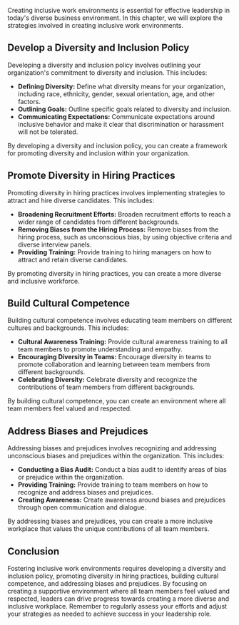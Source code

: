 
Creating inclusive work environments is essential for effective leadership in today's diverse business environment. In this chapter, we will explore the strategies involved in creating inclusive work environments.

Develop a Diversity and Inclusion Policy
----------------------------------------

Developing a diversity and inclusion policy involves outlining your organization's commitment to diversity and inclusion. This includes:

* **Defining Diversity:** Define what diversity means for your organization, including race, ethnicity, gender, sexual orientation, age, and other factors.
* **Outlining Goals:** Outline specific goals related to diversity and inclusion.
* **Communicating Expectations:** Communicate expectations around inclusive behavior and make it clear that discrimination or harassment will not be tolerated.

By developing a diversity and inclusion policy, you can create a framework for promoting diversity and inclusion within your organization.

Promote Diversity in Hiring Practices
-------------------------------------

Promoting diversity in hiring practices involves implementing strategies to attract and hire diverse candidates. This includes:

* **Broadening Recruitment Efforts:** Broaden recruitment efforts to reach a wider range of candidates from different backgrounds.
* **Removing Biases from the Hiring Process:** Remove biases from the hiring process, such as unconscious bias, by using objective criteria and diverse interview panels.
* **Providing Training:** Provide training to hiring managers on how to attract and retain diverse candidates.

By promoting diversity in hiring practices, you can create a more diverse and inclusive workforce.

Build Cultural Competence
-------------------------

Building cultural competence involves educating team members on different cultures and backgrounds. This includes:

* **Cultural Awareness Training:** Provide cultural awareness training to all team members to promote understanding and empathy.
* **Encouraging Diversity in Teams:** Encourage diversity in teams to promote collaboration and learning between team members from different backgrounds.
* **Celebrating Diversity:** Celebrate diversity and recognize the contributions of team members from different backgrounds.

By building cultural competence, you can create an environment where all team members feel valued and respected.

Address Biases and Prejudices
-----------------------------

Addressing biases and prejudices involves recognizing and addressing unconscious biases and prejudices within the organization. This includes:

* **Conducting a Bias Audit:** Conduct a bias audit to identify areas of bias or prejudice within the organization.
* **Providing Training:** Provide training to team members on how to recognize and address biases and prejudices.
* **Creating Awareness:** Create awareness around biases and prejudices through open communication and dialogue.

By addressing biases and prejudices, you can create a more inclusive workplace that values the unique contributions of all team members.

Conclusion
----------

Fostering inclusive work environments requires developing a diversity and inclusion policy, promoting diversity in hiring practices, building cultural competence, and addressing biases and prejudices. By focusing on creating a supportive environment where all team members feel valued and respected, leaders can drive progress towards creating a more diverse and inclusive workplace. Remember to regularly assess your efforts and adjust your strategies as needed to achieve success in your leadership role.
